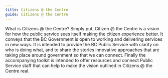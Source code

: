 ```yaml
---
title: Citizens @ the Centre
guide: Citizens @ the Centre
---
```


What is Citizens @ the Centre? Simply put, Citizen @ the Centre is a vision for how the public service sees itself making the citizen experience better. It conveys that the BC Government is open to working and delivering services in new ways. It is intended to provide the BC Public Service with clarity on who is doing what, and to share the stories innovative approaches that are taking place around government so that we can connect. Finally the accompanying toolkit is intended to offer resources and connect Public Service staff that can help to make the vision outlined in Citizens @ the Centre real.
